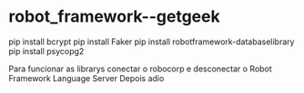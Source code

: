 # robot_framework--getgeek

pip install bcrypt
pip install Faker
pip install robotframework-databaselibrary
pip install psycopg2


Para funcionar as librarys conectar o robocorp e desconectar o Robot Framework Language Server
Depois adio